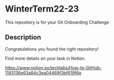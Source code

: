 # WinterTerm22-23
This repository is for your Git Onboarding Challenge

## Description
Congratulations you found the right repository!

Find more details on your task in Notion.

https://www.notion.so/techlabs/How-to-GitHub-1193136e63a84c3ea04469f3bf619f6e
